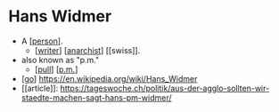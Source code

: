 # Hans Widmer

- A [[person]].
  - [[writer]] [[anarchist]] [[swiss]].
- also known as "p.m."
  - [[pull]] [[p.m.]]
- [[go]] https://en.wikipedia.org/wiki/Hans_Widmer
- [[article]]: https://tageswoche.ch/politik/aus-der-agglo-sollten-wir-staedte-machen-sagt-hans-pm-widmer/

[//begin]: # "Autogenerated link references for markdown compatibility"
[person]: person "Person"
[writer]: writer "Writer"
[anarchist]: anarchist "Anarchist"
[pull]: pull "Pull"
[p.m.]: p.m. "p.m."
[go]: go "Go"
[//end]: # "Autogenerated link references"